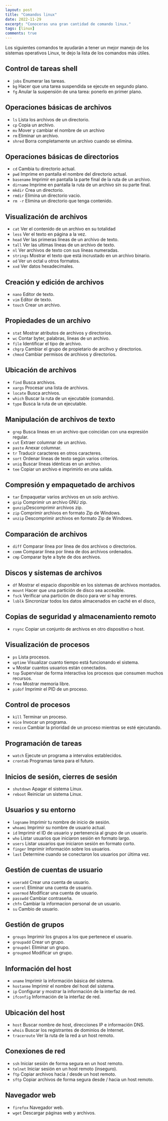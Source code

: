 ```yaml
---
layout: post
title: "Comandos linux"
date: 2022-11-29
excerpt: "Conoceras una gran cantidad de comando linux."
tags: [linux]
comments: true
---
```


Los siguientes comandos te ayudarán a tener un mejor manejo de los sistemas operativos Linux, te dejo la lista de los comandos más útiles.
## Control de tareas shell
* `jobs` Enumerar las tareas.
* `bg` Hacer que una tarea suspendida se ejecute en segundo plano.
* `fg` Anular la suspensión de una tarea: ponerlo en primer plano.

## Operaciones básicas de archivos
* `ls` Lista los archivos de un directorio.
* `cp` Copia un archivo.
* `mv` Mover y cambiar el nombre de un archivo
* `rm` Eliminar un archivo.
* `shred` Borra completamente un archivo cuando se elimina.

## Operaciones básicas de directorios
* `cd` Cambia tu directorio actual.
* `pwd` Imprime en pantalla el nombre del directorio actual.
* `basename` Imprimir en pantalla la parte final de la ruta de un archivo.
* `dirname` Imprime en pantalla la ruta de un archivo sin su parte final.
* `mkdir` Crea un directorio.
* `rmdir` Elimina un directorio vacio.
* `rm -r` Elimina un directorio que tenga contenido.

## Visualización de archivos
* `cat` Ver el contenido de un archivo en su totalidad
* `less` Ver el texto en página a la vez.
* `head`  Ver las primeras líneas de un archivo de texto.
* `tall` Ver las ultimas líneas de un archivo de texto.
* `nl` Ver archivos de texto con sus líneas numeradas.
* `strings` Mostrar el texto que está incrustado en un archivo binario.
* `od` Ver un octal u otros formatos.
* `xxd` Ver datos hexadecimales.

## Creación y edición de archivos
* `nano` Editor de texto.
* `vim` Editor de texto.
* `touch` Crear un archivo.

## Propiedades de un archivo
* `stat` Mostrar atributos de archivos y directorios.
* `wc` Contar byter, palabras, líneas de un archivo.
* `file` Identificar el tipo de archivo.
* `chgrp` Cambiar el grupo de propietario de arcihvo y directorios.
* `chmod` Cambiar permisos de archivos y directorios.

## Ubicación de archivos
* `find` Busca archivos.
* `xargs` Procesar una lista de archivos.
* `locate` Busca archivos.
* `which` Buscar la ruta de un ejecutable (comando).
* `type` Busca la ruta de un ejecutable.

## Manipulación de archivos de texto
* `grep` Busca líneas en un archivo que coincidan con una expresión regular.
* `cut` Extraer columnar de un archivo.
* `paste` Anexar columnar.
* `tr` Traducir caracteres en otros caracteres.
* `sort` Ordenar líneas de texto según varios criterios.
* `uniq` Buscar líneas idénticas en un archivo.
* `tee` Copiar un archivo e imprimirlo en una salida.

## Compresión y empaquetado de archivos
* `tar` Empaquetar varios archivos en un solo archivo.
* `gzip` Comprimir un archivo GNU zip.
* `gunzip`Descomprimir archivos zip.
* `zip` Comprimir archivos en formato Zip de Windows.
* `unzip` Descomprimir archivos en formato Zip de Windows.

## Comparación de archivos 
* `diff` Comparar línea por línea de dos archivos o directorios.
* `comm` Comparar línea por línea de dos archivos ordenados.
* `cmp` Comparar byte a byte de dos archivos.

## Discos y sistemas de archivos

* `df` Mostrar el espacio disponible en los sistemas de archivos montados.
* `mount` Hacer que una partición de disco sea accesible.
* `fsck` Verificar una partición de disco para ver si hay errores.
* `lsblk` Sincronizar todos los datos almacenados en caché en el disco,

## Copias de seguridad y almacenamiento remoto

* `rsync` Copiar un conjunto de archivos en otro dispositivo o host.

## Visualización de procesos

* `ps` Lista procesos.
* `uptime` Visualizar cuanto tiempo está funcionando el sistema.
* `w` Mostar cuantos usuarios están conectados.
* `top` Supervisar de forma interactiva los procesos que consumen muchos recursos.
* `free` Mostrar memoria libre.
* `pidof` Imprimir el PID de un proceso.

## Control de procesos

* `kill` Terminar un proceso.
* `nice` Invocar un programa.
* `renice` Cambiar la prioridad de un proceso mientras se esté ejecutando.

## Programación de tareas

* `watch` Ejecute un programa a intervalos establecidos. 
* `crontab` Programas tarea para el futuro.

## Inicios de sesión, cierres de sesión
 
* `shutdown` Apagar el sistema Linux.
* `reboot` Reiniciar un sistema Linux.

## Usuarios y su entorno

* `logname` Imprimir tu nombre de inicio de sesión.
* `whoami` Imprimir su nombre de usuario actual.
* `id` Imprimir el ID de usuario y pertenencia al grupo de un usuario.
* `who` Listar usuarios que iniciaron sesión en formato largo.
* `users` Listar usuarios que iniciaron sesión en formato corto.
* `finger` Imprimir información sobre los usuarios.
* `last` Determine cuando se conectaron los usuarios por última vez.

## Gestión de cuentas de usuario

* `useradd` Crear una cuenta de usuario.
* `userel` Eliminar una cuenta de usuario.
* `usermod` Modificar una cuenta de usuario.
* `passwdd` Cambiar contraseña.
* `chfn` Cambiar la informacion personal de un usuario.
* `su` Cambio de usuario.

## Gestión  de grupos

* `groups` Imprimir los grupos a los que pertenece el usuario. 
* `groupadd` Crear un grupo.
* `groupdel` Eliminar un grupo.
* `groupmod` Modificar un grupo.

## Información del host

* `uname` Imprimir la información básica del sistema.
* `hostanme` Imprimir el nombre del host del sistema.
* `ip` Configurar y mostrar la información de la interfaz de red.
* `ifconfig` Información de la interfaz de red.

## Ubicación del host

* `host` Buscar nombre de host, direcciones IP e información DNS. 
* `whois` Buscar los registrantes de dominios de Internet.
* `traceroute` Ver la ruta de la red a un host remoto.

## Conexiones de red

* `ssh` Iniciar sesión de forma segura en un host remoto. 
* `telnet` Iniciar sesión en un host remoto (inseguro).
* `ftp` Copiar archivos hacia / desde un host remoto.
* `sftp` Copiar archivos de forma segura desde / hacia un host remoto.

## Navegador web

* `firefox` Navegador web. 
* `wget` Descargar páginas web y archivos.